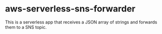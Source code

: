 # aws-serverless-sns-forwarder
This is a serverless app that receives a JSON array of strings and forwards them to a SNS topic.
